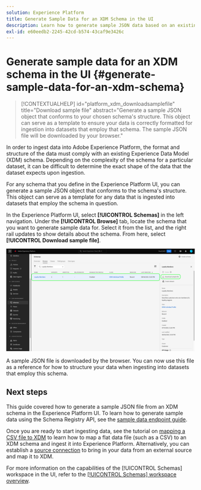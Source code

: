 ```yaml
---
solution: Experience Platform
title: Generate Sample Data for an XDM Schema in the UI
description: Learn how to generate sample JSON data based on an existing schema in the Adobe Experience Platform user interface.
exl-id: e60eedb2-2245-42cd-b574-43caf9e3426c
---
```

# Generate sample data for an XDM schema in the UI {#generate-sample-data-for-an-xdm-schema}

>[!CONTEXTUALHELP]
>id="platform_xdm_downloadsamplefile"
>title="Download sample file"
>abstract="Generate a sample JSON object that conforms to your chosen schema's structure. This object can serve as a template to ensure your data is correctly formatted for ingestion into datasets that employ that schema. The sample JSON file will be downloaded by your browser."

In order to ingest data into Adobe Experience Platform, the format and structure of the data must comply with an existing Experience Data Model (XDM) schema. Depending on the complexity of the schema for a particular dataset, it can be difficult to determine the exact shape of the data that the dataset expects upon ingestion.

For any schema that you define in the Experience Platform UI, you can generate a sample JSON object that conforms to the schema's structure. This object can serve as a template for any data that is ingested into datasets that employ the schema in question.

In the Experience Platform UI, select **[!UICONTROL Schemas]** in the left navigation. Under the **[!UICONTROL Browse]** tab, locate the schema that you want to generate sample data for. Select it from the list, and the right rail updates to show details about the schema. From here, select **[!UICONTROL Download sample file]**.

![The Browse tab of the Schemas workspace with a schema selected and download sample file highlighted.](../images/ui/sample/sample-data.png)

A sample JSON file is downloaded by the browser. You can now use this file as a reference for how to structure your data when ingesting into datasets that employ this schema.

## Next steps

This guide covered how to generate a sample JSON file from an XDM schema in the Experience Platform UI. To learn how to generate sample data using the Schema Registry API, see the [sample data endpoint guide](../api/sample-data.md).

Once you are ready to start ingesting data, see the tutorial on [mapping a CSV file to XDM](../../ingestion/tutorials/map-csv/overview.md) to learn how to map a flat data file (such as a CSV) to an XDM schema and ingest it into Experience Platform. Alternatively, you can establish a [source connection](../../sources/home.md) to bring in your data from an external source and map it to XDM.

For more information on the capabilities of the [!UICONTROL Schemas] workspace in the UI, refer to the [[!UICONTROL Schemas] workspace overview](./overview.md).
